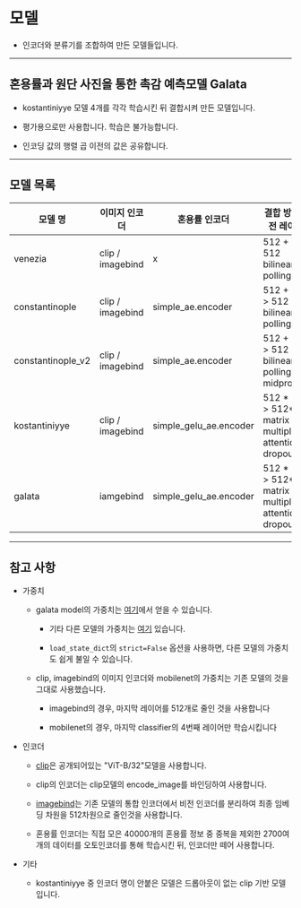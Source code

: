 # 모델

+ 인코더와 분류기를 조합하여 만든 모델들입니다.

----

## 혼용률과 원단 사진을 통한 촉감 예측모델 Galata 

+ kostantiniyye 모델 4개를 각각 학습시킨 뒤 결합시켜 만든 모델입니다.


+ 평가용으로만 사용합니다. 학습은 불가능합니다.

+ 인코딩 값의 행렬 곱 이전의 값은 공유합니다.  

---
## 모델 목록
| 모델 명           | 이미지 인코더    | 혼용률 인코더          | 결합 방법(퓨전 레이어)                                     | classifier         | 
| ----------------- | ---------------- | ---------------------- | --------------------------------------------------------- | -------------------|
| venezia           | clip / imagebind |      x                 | 512 + 12  > 512 bilinear polling                          | movilenet_v3_small | 
| constantinople    | clip / imagebind | simple_ae.encoder      | 512 + 512 > 512 bilinear polling                          | simple_ae.decoder  |
| constantinople_v2 | clip / imagebind | simple_ae.encoder      | 512 + 512 > 512 bilinear polling + midprocess             | simple_ae.decoder  |
| kostantiniyye     | clip / imagebind | simple_gelu_ae.encoder | 512 * 512 > 512*512 matrix multiply + attention + dropout | mobilenet_v3_small |
| galata            | iamgebind        | simple_gelu_ae.encoder | 512 * 512 > 512*512 matrix multiply + attention + dropout | mobilenet          |
---

## 참고 사항

+ 가중치

  + galata model의 가중치는 [여기](https://drive.google.com/file/d/1hT9mEhn-OK1lPgtlu3R8clwsCvC-zgav/view?usp=sharing)에서 얻을 수 있습니다.
  
    + 기타 다른 모델의 가중치는 [여기](https://drive.google.com/drive/folders/1CWV27MCpXmerGAHXKg9EHfnTT3vVz1O5?usp=sharing) 있습니다.

    + `load_state_dict`의 `strict=False` 옵션을 사용하면, 다른 모델의 가중치도 쉽게 불일 수 있습니다.
  
  + clip, imagebind의 이미지 인코더와 mobilenet의 가중치는 기존 모델의 것을 그대로 사용했습니다.
  
    + imagebind의 경우, 마지막 레이어를 512개로 줄인 것을 사용합니다

    + mobilenet의 경우, 마지막 classifier의 4번째 레이어만 학습시킵니다
   
+ 인코더

  + [clip](https://github.com/openai/CLIP)은 공개되어있는 "ViT-B/32"모델을 사용합니다. 

  + clip의 인코더는 clip모델의 encode_image를 바인딩하여 사용합니다. 

  + [imagebind](https://github.com/facebookresearch/ImageBind?tab=readme-ov-file)는 기존 모델의 통합 인코더에서 비전 인코더를 분리하여 최종 임베딩 차원을 512차원으로 줄인것을 사용합니다.

  + 혼용률 인코더는 직접 모은 40000개의 혼용률 정보 중 중복을 제외한 2700여개의 데이터를 오토인코더를 통해 학습시킨 뒤, 인코더만 떼어 사용합니다.
 
 + 기타
   + kostantiniyye 중 인코더 명이 안붙은 모델은 드롭아웃이 없는 clip 기반 모델입니다.  
